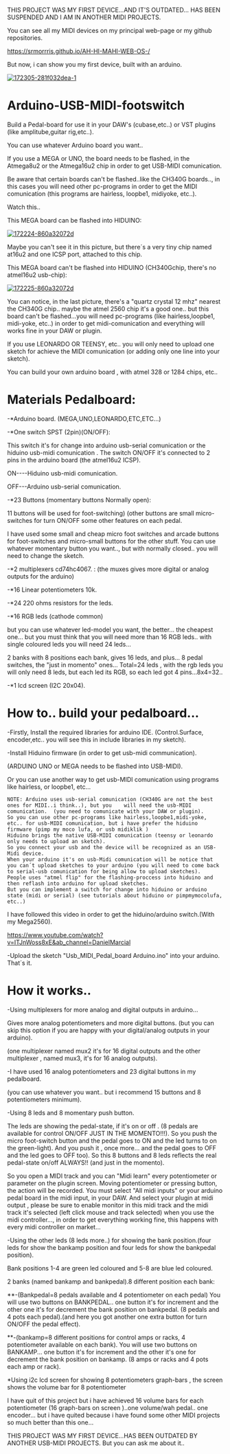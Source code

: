  THIS PROJECT WAS MY FIRST DEVICE...AND IT'S OUTDATED... HAS BEEN SUSPENDED AND I AM IN ANOTHER MIDI PROJECTS.

You can see all my MIDI devices on my principal web-page or my github repositories.

https://srmorrris.github.io/AH-HI-MAHI-WEB-OS-/

But now, i can show you my first device, built with an arduino.

<a href="https://imgbb.com/"><img src="https://i.ibb.co/fNmmLCJ/172305-281f032dea-1.png" alt="172305-281f032dea-1" border="0"></a>


 # Arduino-USB-MIDI-footswitch


Build a Pedal-board for use it in your DAW's (cubase,etc..) or VST plugins (like amplitube,guitar rig,etc..).

You can use whatever Arduino board you want..

If you use a MEGA or UNO, the board needs to be flashed, in the Atmega8u2 or the Atmega16u2 chip in order to get USB-MIDI comunication. 

Be aware that certain boards can't be flashed..like the CH340G boards.., in this cases you will need other pc-programs in order to get the MIDI comunication (this programs are hairless, loopbe1, midiyoke, etc..).

Watch this..


This MEGA board can be flashed into HIDUINO:


<a href="https://imgbb.com/"><img src="https://i.ibb.co/wpT36hC/172224-860a32072d.png" alt="172224-860a32072d" border="0"></a>

Maybe you can't see it in this picture, but there´s a very tiny chip named at16u2 and one ICSP port, attached to this chip.



This MEGA board can't be flashed into HIDUINO (CH340Gchip, there's no atmel16u2 usb-chip):

<a href="https://imgbb.com/"><img src="https://i.ibb.co/RPdg58L/172225-860a32072d.png" alt="172225-860a32072d" border="0"></a>

You can notice, in the last picture, there's a "quartz crystal 12 mhz" nearest the CH340G chip.. maybe the atmel 2560 chip it's a good one.. but this board can't be flashed...you will need pc-programs (like hairless,loopbe1, midi-yoke, etc..) in order to get midi-comunication and everything will works fine in your DAW or plugin.

If you use LEONARDO OR TEENSY, etc.. you will only need to upload one sketch for achieve the MIDI comunication (or adding only one line into your sketch).

You can build your own arduino board , with atmel 328 or 1284 chips, etc..


 # Materials Pedalboard:

 
-*Arduino board. (MEGA,UNO,LEONARDO,ETC,ETC...)
  
-*One switch SPST (2pin)(ON/OFF): 

  This switch it's for change into arduino usb-serial comunication or the hiduino usb-midi comunication . 
  The switch ON/OFF it's connected to 2 pins in the arduino board (the atmel16u2 ICSP). 

  ON----Hiduino usb-midi comunication.

  OFF---Arduino usb-serial comunication.

-*23 Buttons (momentary buttons Normally open):

  11 buttons will be used for foot-switching) (other buttons are small micro-switches for turn ON/OFF some other features on each pedal.
  
  I have used some small and cheap micro foot switches and arcade buttons for foot-switches and micro-small buttons for the other stuff. You can use whatever momentary button you want.., but with normally closed.. you will need to change the sketch.
	
-*2 multiplexers cd74hc4067.  : (the muxes gives more digital or analog outputs for the arduino)
	
-*16 Linear potentiometers 10k.

-*24 220 ohms resistors for the leds.
	
-*16 RGB leds (cathode common) 

 but you can use whatever led-model you want, the better... the cheapest one... but you must think that you will need more than 16 RGB leds.. with single coloured leds you will need 24 leds...

 2 banks with 8 positions each bank, gives 16 leds, and plus... 8 pedal switches, the "just in momento" ones... Total=24 leds , with the rgb leds you will only need 8 leds, but each led its RGB, so each led got 4 pins...8x4=32..

-*1 lcd screen (I2C 20x04). 

 
 # How to.. build your pedalboard...
							  
-Firstly, Install the required libraries for arduino IDE.  (Control.Surface, encoder,etc.. you will see this in include libraries in my sketch).

-Install Hiduino firmware (in order to get usb-midi communication). 

(ARDUINO UNO or MEGA needs to be flashed into USB-MIDI).

Or you can use another way to get usb-MIDI comunication using programs like hairless, or loopbe1, etc... 

    NOTE: Arduino uses usb-serial comunication (CH340G are not the best ones for MIDI..i think..), but you    will need the usb-MIDI comunication.  (you need to comunicate with your DAW or plugin).
    So you can use other pc-programs like hairless,loopbe1,midi-yoke, etc.. for usb-MIDI comunication, but i have prefer the hiduino firmware (pimp my moco lufa, or usb midiklik )
    Hiduino brings the native USB-MIDI comunication (teensy or leonardo only needs to upload an sketch).
    So you connect your usb and the device will be recognized as an USB-Midi device.
    When your arduino it's on usb-Midi comunication will be notice that you can´t upload sketches to your arduino (you will need to come back to serial-usb comunication for being allow to upload sketches).
    People uses "atmel flip" for the flashing-proccess into hiduino and then reflash into arduino for upload sketches.
    But you can implement a switch for change into hiduino or arduino state (midi or serial) (see tutorials about hiduino or pimpmymocolufa, etc..)   

  I have followed this video in order to get the hiduino/arduino switch.(With my Mega2560).

  https://www.youtube.com/watch?v=ITJnWoss8xE&ab_channel=DanielMarcial


-Upload the sketch "Usb_MIDI_Pedal_board Arduino.ino" into your arduino. That´s it.

 # How it works..


-Using multiplexers for more analog and digital outputs in arduino...

Gives more analog potentiometers and more digital buttons.
(but you can skip this option if you are happy with your digital/analog outputs in your arduino). 

(one multiplexer named mux2 it's for 16 digital outputs and the other multiplexer , named mux3, it's for 16 analog outputs).

-I have used 16 analog potentiometers and 23 digital buttons in my pedalboard.

(you can use whatever you want.. but i recommend 15 buttons and 8 potentiometers minimum).

-Using 8 leds and 8 momentary push button. 

The leds are showing the pedal-state, if it's on or off .
(8 pedals are available for control ON/OFF JUST IN THE MOMENTO!!!).
So you push the micro foot-switch button and the pedal goes to ON and the led turns to on the green-light).
And you push it , once more... and the pedal goes to OFF and the led goes to OFF too).
So this 8 buttons and 8 leds reflects the real pedal-state on/off ALWAYS!! (and just in the momento).


So you open a MIDI track and you can "Midi learn" every potentiometer or parameter on the plugin screen.
Moving potentiometer or pressing button, the action will be recorded.
You must select "All midi inputs" or your arduino pedal board in the midi input, in your DAW.
And select your plugin at midi output , please be sure to enable monitor in this midi track and the midi track it's selected (left click mouse and track selected) when you use the midi controller..., in order to get everything working fine, this happens with every midi controller on market...

-Using the other leds (8 leds more..) for showing the bank position.(four leds for show the bankamp position and four leds for show the  bankpedal position).

Bank positions 1-4 are green led coloured and 5-8 are blue led coloured.

2 banks (named bankamp and bankpedal).8 different position each bank:


**-(Bankpedal=8 pedals available and 4 potentiometer on each pedal) 
You will use two buttons on BANKPEDAL.. one button it's for increment and the other one it's for decrement the bank position on bankpedal.
(8 pedals and 4 pots each pedal).(and here you got another one extra button for turn ON/OFF the pedal effect).



**-(bankamp=8 different positions for control amps or racks, 4 potentiometer available on each bank).
You will use two buttons on BANKAMP... one button it's for increment and the other it's one for decrement the bank position on bankamp.
(8 amps or racks and 4 pots each amp or rack).




*Using i2c lcd screen for showing 8 potentiometers graph-bars , the screen shows the volume bar for 8 potentiometer




I have quit of this project but i have achieved 16 volume bars for each potentiometer (16 graph-bars on screen )..one volume/wah pedal.. one encoder... but i have quited because i have found some other MIDI projects so much better than this one...


  THIS PROJECT WAS MY FIRST DEVICE...HAS BEEN OUTDATED BY ANOTHER USB-MIDI PROJECTS. But you can ask me about it..
